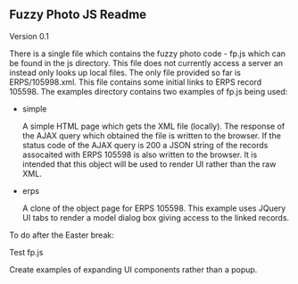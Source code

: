 Fuzzy Photo JS Readme
----------------------------------

Version 0.1

There is a single file which contains the fuzzy photo code - fp.js which can be found in the js directory.
This file does not currently access a server an instead only looks up local files.
The only file provided so far is ERPS/105998.xml.
This file contains some initial links to ERPS record 105598.
The examples directory contains two examples of fp.js being used:
- simple

	A simple HTML page which gets the XML file (locally).
	The response of the AJAX query which obtained the file is written to the browser.
	If the status code of the AJAX query is 200 a JSON string of the records assocaited with ERPS 105598 is also written to the browser.
	It is intended that this object will be used to render UI rather than the raw XML.

- erps

	A clone of the object page for ERPS 105598.
	This example uses JQuery UI tabs to render a model dialog box giving access to the linked records.
	
To do after the Easter break:

Test fp.js

Create examples of expanding UI components rather than a popup.